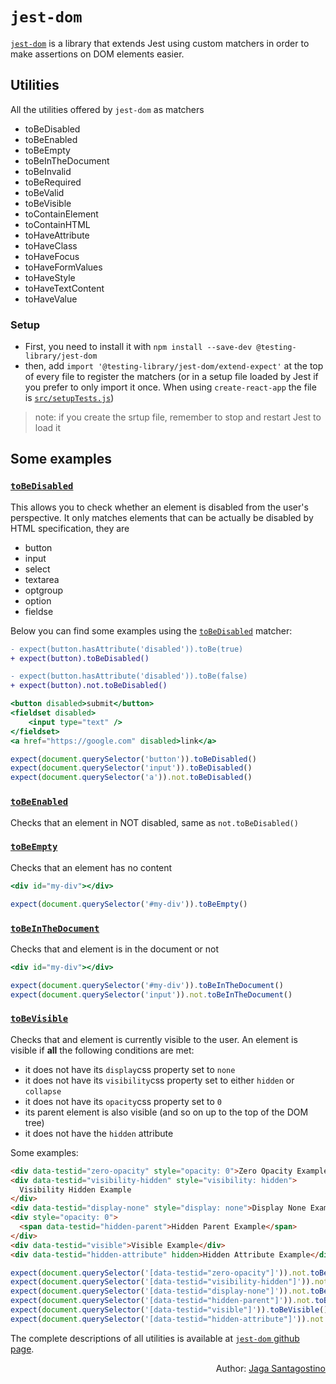 # `jest-dom`

[`jest-dom`](https://github.com/testing-library/jest-dom) is a library that extends Jest using custom matchers in order to make assertions on DOM elements easier.

## Utilities

All the utilities offered by `jest-dom` as matchers

- toBeDisabled
- toBeEnabled
- toBeEmpty
- toBeInTheDocument
- toBeInvalid
- toBeRequired
- toBeValid
- toBeVisible
- toContainElement
- toContainHTML
- toHaveAttribute
- toHaveClass
- toHaveFocus
- toHaveFormValues
- toHaveStyle
- toHaveTextContent
- toHaveValue

### Setup

- First, you need to install it with `npm install --save-dev @testing-library/jest-dom`
- then, add `import '@testing-library/jest-dom/extend-expect'` at the top of every file to register the matchers (or in a setup file loaded by Jest if you prefer to only import it once. When using `create-react-app` the file is [`src/setupTests.js`](https://create-react-app.dev/docs/running-tests#src-setuptestsjs))

> note: if you create the srtup file, remember to stop and restart Jest to load it

## Some examples

### [`toBeDisabled`](https://github.com/testing-library/jest-dom#tobedisabled)

This allows you to check whether an element is disabled from the user's perspective. It only matches elements that can be actually be disabled by HTML specification, they are

- button
- input
- select
- textarea
- optgroup
- option
- fieldse

Below you can find some examples using the [`toBeDisabled`](https://github.com/testing-library/jest-dom#tobedisabled) matcher:

```diff
- expect(button.hasAttribute('disabled')).toBe(true)
+ expect(button).toBeDisabled()
```

```diff
- expect(button.hasAttribute('disabled')).toBe(false)
+ expect(button).not.toBeDisabled()
```

```jsx
<button disabled>submit</button>
<fieldset disabled>
    <input type="text" />
</fieldset>
<a href="https://google.com" disabled>link</a>
```

```js
expect(document.querySelector('button')).toBeDisabled()
expect(document.querySelector('input')).toBeDisabled()
expect(document.querySelector('a')).not.toBeDisabled()
```

### [`toBeEnabled`](https://github.com/testing-library/jest-dom#tobeenabled)

Checks that an element in NOT disabled, same as `not.toBeDisabled()`

### [`toBeEmpty`](https://github.com/testing-library/jest-dom#tobeempty)

Checks that an element has no content

```jsx
<div id="my-div"></div>
```

```js
expect(document.querySelector('#my-div')).toBeEmpty()
```

### [`toBeInTheDocument`](https://github.com/testing-library/jest-dom#tobeinthedocument)

Checks that and element is in the document or not

```jsx
<div id="my-div"></div>
```

```js
expect(document.querySelector('#my-div')).toBeInTheDocument()
expect(document.querySelector('input')).not.toBeInTheDocument()
```

### [`toBeVisible`](https://github.com/testing-library/jest-dom#tobevisible)

Checks that and element is currently visible to the user. An element is visible if **all** the following conditions are met:

- it does not have its `display`css property set to `none`
- it does not have its `visibility`css property set to either `hidden` or `collapse`
- it does not have its `opacity`css property set to `0`
- its parent element is also visible (and so on up to the top of the DOM tree)
- it does not have the `hidden` attribute

Some examples:

```html
<div data-testid="zero-opacity" style="opacity: 0">Zero Opacity Example</div>
<div data-testid="visibility-hidden" style="visibility: hidden">
  Visibility Hidden Example
</div>
<div data-testid="display-none" style="display: none">Display None Example</div>
<div style="opacity: 0">
  <span data-testid="hidden-parent">Hidden Parent Example</span>
</div>
<div data-testid="visible">Visible Example</div>
<div data-testid="hidden-attribute" hidden>Hidden Attribute Example</div>
```

```js
expect(document.querySelector('[data-testid="zero-opacity"]')).not.toBeVisible()
expect(document.querySelector('[data-testid="visibility-hidden"]')).not.toBeVisible()
expect(document.querySelector('[data-testid="display-none"]')).not.toBeVisible()
expect(document.querySelector('[data-testid="hidden-parent"]')).not.toBeVisible()
expect(document.querySelector('[data-testid="visible"]')).toBeVisible()
expect(document.querySelector('[data-testid="hidden-attribute"]')).not.toBeVisible()
```

The complete descriptions of all utilities is available at [`jest-dom` github page](https://github.com/testing-library/jest-dom).

<p style='text-align: right;'>Author: <a href="../about-us.md#jaga-santagostino">Jaga Santagostino</a></p>
